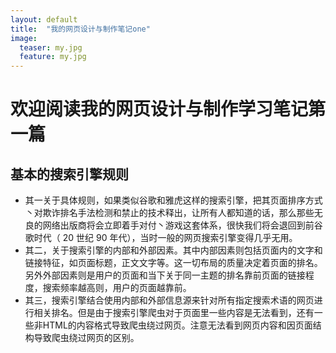 ```yaml
---
layout: default
title:  "我的网页设计与制作笔记one"
image:
  teaser: my.jpg
  feature: my.jpg
---
```


# 欢迎阅读我的网页设计与制作学习笔记第一篇

## 基本的搜索引擎规则
+ 其一关于具体规则，如果类似谷歌和雅虎这样的搜索引擎，把其页面排序方式丶对欺诈排名手法检测和禁止的技术释出，让所有人都知道的话，那么那些无良的网络出版商将会立即着手对付丶游戏这套体系，很快我们将会退回到前谷歌时代（ 20 世纪 90 年代），当时一般的网页搜索引擎变得几乎无用。
+ 其二，关于搜索引擎的内部和外部因素。其中内部因素则包括页面内的文字和链接特征，如页面标题，正文文字等。这一切布局的质量决定着页面的排名。另外外部因素则是用户的页面和当下关于同一主题的排名靠前页面的链接程度，搜索频率越高则，用户的页面越靠前。
+ 其三，搜索引擎结合使用内部和外部信息源来针对所有指定搜索术语的网页进行相关排名。但是由于搜索引擎爬虫对于页面里一些内容是无法看到，还有一些非HTML的内容格式导致爬虫绕过网页。注意无法看到网页内容和因页面结构导致爬虫绕过网页的区别。


